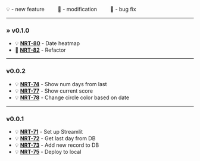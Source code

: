 💡 - new feature &emsp;&emsp; 🔄 - modification &emsp;&emsp; 🐞 - bug fix
___
### &raquo; v0.1.0
* 💡 [**NRT-80**](https://daniel-hengyu-xiang.atlassian.net/browse/NRT-80) - Date heatmap
* 🔄 [**NRT-82**](https://daniel-hengyu-xiang.atlassian.net/browse/NRT-82) - Refactor
___
### v0.0.2
* 💡 [**NRT-74**](https://daniel-hengyu-xiang.atlassian.net/browse/NRT-74) - Show num days from last
* 💡 [**NRT-77**](https://daniel-hengyu-xiang.atlassian.net/browse/NRT-77) - Show current score
* 💡 [**NRT-78**](https://daniel-hengyu-xiang.atlassian.net/browse/NRT-78) - Change circle color based on date
___
### v0.0.1
* 💡 [**NRT-71**](https://daniel-hengyu-xiang.atlassian.net/browse/NRT-71) - Set up Streamlit
* 💡 [**NRT-72**](https://daniel-hengyu-xiang.atlassian.net/browse/NRT-72) - Get last day from DB
* 💡 [**NRT-73**](https://daniel-hengyu-xiang.atlassian.net/browse/NRT-73) - Add new record to DB
* 💡 [**NRT-75**](https://daniel-hengyu-xiang.atlassian.net/browse/NRT-75) - Deploy to local
